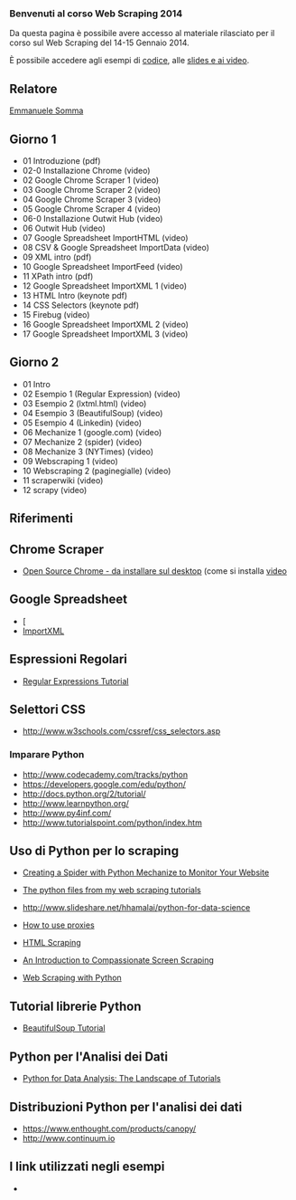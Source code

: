 ### Benvenuti al corso Web Scraping 2014

Da questa pagina è possibile avere accesso al materiale rilasciato per il corso sul Web Scraping del 14-15 Gennaio 2014.

È possibile accedere agli esempi di [codice](https://github.com/exedre/webscraping-course-2014/), alle [ slides e ai video](https://www.dropbox.com/sh/jbav67ad0zdnzef/5RG9BY5U1N).

## Relatore

[Emmanuele Somma](http://www.linkedin.com/in/exedre) 

## Giorno 1

- 01 Introduzione (pdf)
- 02-0 Installazione Chrome (video)
- 02 Google Chrome Scraper 1 (video)
- 03 Google Chrome Scraper 2 (video)
- 04 Google Chrome Scraper 3 (video)
- 05 Google Chrome Scraper 4 (video)
- 06-0 Installazione Outwit Hub (video)
- 06 Outwit Hub (video)
- 07 Google Spreadsheet ImportHTML (video)
- 08 CSV & Google Spreadsheet ImportData (video)
- 09 XML intro (pdf)
- 10 Google Spreadsheet ImportFeed (video)
- 11 XPath intro (pdf)
- 12 Google Spreadsheet ImportXML 1 (video)
- 13 HTML Intro (keynote pdf)
- 14 CSS Selectors (keynote pdf)
- 15 Firebug (video)
- 16 Google Spreadsheet ImportXML 2 (video)
- 17 Google Spreadsheet ImportXML 3 (video)

## Giorno 2

- 01 Intro
- 02 Esempio 1 (Regular Expression) (video)
- 03 Esempio 2 (lxtml.html) (video)
- 04 Esempio 3 (BeautifulSoup) (video)
- 05 Esempio 4 (Linkedin) (video)
- 06 Mechanize 1 (google.com) (video)
- 07 Mechanize 2 (spider) (video)
- 08 Mechanize 3 (NYTimes) (video)
- 09 Webscraping 1 (video)
- 10 Webscraping 2 (paginegialle) (video)
- 11 scraperwiki (video)
- 12 scrapy (video)


## Riferimenti

## Chrome Scraper

- [Open Source Chrome - da installare sul desktop](http://portableapps.com/apps/internet/iron_portable) (come si installa [video](http://qui) 

## Google Spreadsheet

- [
- [ImportXML](http://www.seerinteractive.com/blog/importxml-cookbook)

## Espressioni Regolari

- [Regular Expressions Tutorial](http://www.regular-expressions.info/tutorial.html)

## Selettori CSS

- http://www.w3schools.com/cssref/css_selectors.asp


### Imparare Python

- http://www.codecademy.com/tracks/python
- https://developers.google.com/edu/python/
- http://docs.python.org/2/tutorial/
- http://www.learnpython.org/
- http://www.py4inf.com/
- http://www.tutorialspoint.com/python/index.htm


## Uso di Python per lo scraping

- [Creating a Spider with Python Mechanize to Monitor Your Website](http://blog.cnizz.com/2010/09/15/creating-a-spider-with-python-mechanize-to-monitor-your-website/)

- [The python files from my web scraping tutorials](https://github.com/creeveshft/Web_Scraping)

- http://www.slideshare.net/hhamalai/python-for-data-science

- [How to use proxies](http://webscraping.com/blog/How-to-use-proxies/)

- [HTML Scraping](http://docs.python-guide.org/en/latest/scenarios/scrape/)

- [An Introduction to Compassionate Screen Scraping](http://lethain.com/an-introduction-to-compassionate-screenscraping/)

- [Web Scraping with Python](https://software.rc.fas.harvard.edu/training/scraping2/latest/index.psp#)

## Tutorial librerie Python

- [BeautifulSoup Tutorial](http://www.nyu.edu/projects/politicsdatalab/workshops/BeautifulSoup.pdf)


## Python per l'Analisi dei Dati
- [Python for Data Analysis: The Landscape of Tutorials](http://datacommunitydc.org/blog/2013/07/python-for-data-analysis-the-landscape-of-tutorials/)

## Distribuzioni Python per l'analisi dei dati

- https://www.enthought.com/products/canopy/
- http://www.continuum.io




## I link utilizzati negli esempi

- 
